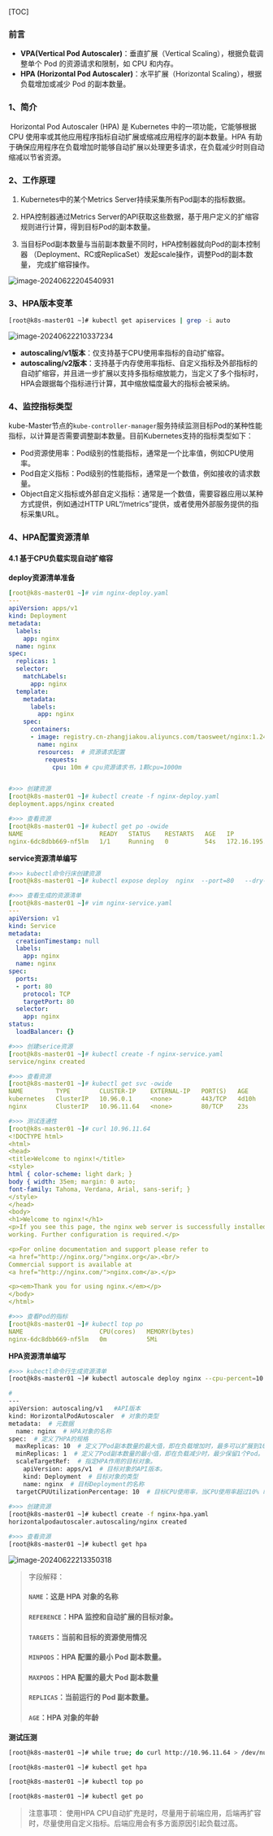 [TOC]

### 前言

- **VPA(Vertical Pod Autoscaler)**：垂直扩展（Vertical Scaling），根据负载调整单个 Pod 的资源请求和限制，如 CPU 和内存。
- **HPA (Horizontal Pod Autoscaler)**：水平扩展（Horizontal Scaling），根据负载增加或减少 Pod 的副本数量。

### 1、简介

​	Horizontal Pod Autoscaler (HPA) 是 Kubernetes 中的一项功能，它能够根据 CPU 使用率或其他应用程序指标自动扩展或缩减应用程序的副本数量。HPA 有助于确保应用程序在负载增加时能够自动扩展以处理更多请求，在负载减少时则自动缩减以节省资源。



### 2、工作原理

1. Kubernetes中的某个Metrics Server持续采集所有Pod副本的指标数据。

2. HPA控制器通过Metrics Server的API获取这些数据，基于用户定义的扩缩容规则进行计算，得到目标Pod的副本数量。
3. 当目标Pod副本数量与当前副本数量不同时，HPA控制器就向Pod的副本控制器 （Deployment、RC或ReplicaSet）发起scale操作，调整Pod的副本数量， 完成扩缩容操作。

![image-20240622204540931](https://hjmimage.oss-cn-zhangjiakou.aliyuncs.com/202406222045118.png)

### 3、HPA版本变革

```bash
[root@k8s-master01 ~]# kubectl get apiservices | grep -i auto
```

![image-20240622210337234](https://hjmimage.oss-cn-zhangjiakou.aliyuncs.com/202406222103267.png)

- **autoscaling/v1版本**：仅支持基于CPU使用率指标的自动扩缩容。
- **autoscaling/v2版本**：支持基于内存使用率指标、自定义指标及外部指标的自动扩缩容，并且进一步扩展以支持多指标缩放能力，当定义了多个指标时，HPA会跟据每个指标进行计算，其中缩放幅度最大的指标会被采纳。

### 4、监控指标类型

​	kube-Master节点的`kube-controller-manager`服务持续监测目标Pod的某种性能指标，以计算是否需要调整副本数量。目前Kubernetes支持的指标类型如下：

- Pod资源使用率：Pod级别的性能指标，通常是一个比率值，例如CPU使用率。
- Pod自定义指标：Pod级别的性能指标，通常是一个数值，例如接收的请求数量。
- Object自定义指标或外部自定义指标：通常是一个数值，需要容器应用以某种方式提供，例如通过HTTP URL“/metrics”提供，或者使用外部服务提供的指标采集URL。

### 4、HPA配置资源清单

#### 4.1 基于CPU负载实现自动扩缩容

**deploy资源清单准备**

```yaml
[root@k8s-master01 ~]# vim nginx-deploy.yaml 
---
apiVersion: apps/v1
kind: Deployment
metadata:
  labels:
    app: nginx
  name: nginx
spec:
  replicas: 1
  selector:
    matchLabels:
      app: nginx
  template:
    metadata:
      labels:
        app: nginx
    spec:
      containers:
      - image: registry.cn-zhangjiakou.aliyuncs.com/taosweet/nginx:1.24.0-alpine
        name: nginx
        resources:  # 资源请求配置
          requests:
            cpu: 10m # cpu资源请求书，1颗cpu=1000m


#>>> 创建资源
[root@k8s-master01 ~]# kubectl create -f nginx-deploy.yaml 
deployment.apps/nginx created

#>>> 查看资源
[root@k8s-master01 ~]# kubectl get po -owide
NAME                     READY   STATUS    RESTARTS   AGE   IP              NODE           NOMINATED NODE   READINESS GATES
nginx-6dc8dbb669-nf5lm   1/1     Running   0          54s   172.16.195.23   k8s-master03   <none>           <none>
```

**service资源清单编写**

```yaml
#>>> kubectl命令行床创建资源
[root@k8s-master01 ~]# kubectl expose deploy  nginx  --port=80   --dry-run=client  -oyaml  > nginx-service.yaml

#>>> 查看生成的资源清单
[root@k8s-master01 ~]# vim nginx-service.yaml 
---
apiVersion: v1
kind: Service
metadata:
  creationTimestamp: null
  labels:
    app: nginx
  name: nginx
spec:
  ports:
  - port: 80
    protocol: TCP
    targetPort: 80
  selector:
    app: nginx
status:
  loadBalancer: {}

#>>> 创建serice资源
[root@k8s-master01 ~]# kubectl create -f nginx-service.yaml 
service/nginx created

#>>> 查看资源
[root@k8s-master01 ~]# kubectl get svc -owide
NAME         TYPE        CLUSTER-IP    EXTERNAL-IP   PORT(S)   AGE     SELECTOR
kubernetes   ClusterIP   10.96.0.1     <none>        443/TCP   4d10h   <none>
nginx        ClusterIP   10.96.11.64   <none>        80/TCP    23s     app=nginx

#>>> 测试连通性
[root@k8s-master01 ~]# curl 10.96.11.64
<!DOCTYPE html>
<html>
<head>
<title>Welcome to nginx!</title>
<style>
html { color-scheme: light dark; }
body { width: 35em; margin: 0 auto;
font-family: Tahoma, Verdana, Arial, sans-serif; }
</style>
</head>
<body>
<h1>Welcome to nginx!</h1>
<p>If you see this page, the nginx web server is successfully installed and
working. Further configuration is required.</p>

<p>For online documentation and support please refer to
<a href="http://nginx.org/">nginx.org</a>.<br/>
Commercial support is available at
<a href="http://nginx.com/">nginx.com</a>.</p>

<p><em>Thank you for using nginx.</em></p>
</body>
</html>

#>>> 查看Pod的指标
[root@k8s-master01 ~]# kubectl top po 
NAME                     CPU(cores)   MEMORY(bytes)   
nginx-6dc8dbb669-nf5lm   0m           5Mi  
```

**HPA资源清单编写**

```bash
#>>> kubectl命令行生成资源清单
[root@k8s-master01 ~]# kubectl autoscale deploy nginx --cpu-percent=10 --min=1 --max=10  --dry-run=client -oyaml > nginx-hpa.yaml

#
---
apiVersion: autoscaling/v1   #API版本
kind: HorizontalPodAutoscaler  # 对象的类型
metadata:  # 元数据
  name: nginx  # HPA对象的名称
spec:  # 定义了HPA的规格
  maxReplicas: 10  # 定义了Pod副本数量的最大值，即在负载增加时，最多可以扩展到10 个Pod。
  minReplicas: 1  # 定义了Pod副本数量的最小值，即在负载减少时，最少保留1个Pod。
  scaleTargetRef:  # 指定HPA作用的目标对象。
    apiVersion: apps/v1  # 目标对象的API版本。
    kind: Deployment  # 目标对象的类型
    name: nginx  # 目标Deployment的名称
  targetCPUUtilizationPercentage: 10  # 目标CPU使用率，当CPU使用率超过10% 时，HPA会增加Pod副本数量；当CPU使用率低于10%时，HPA会减少Pod副本数量。
  
#>>> 创建资源
[root@k8s-master01 ~]# kubectl create -f nginx-hpa.yaml 
horizontalpodautoscaler.autoscaling/nginx created

#>>> 查看资源
[root@k8s-master01 ~]# kubectl get hpa
```

![image-20240622213350318](https://hjmimage.oss-cn-zhangjiakou.aliyuncs.com/202406222133352.png)

> 字段解释：
>
> #### `NAME`：这是 HPA 对象的名称
>
> ####  `REFERENCE`：HPA 监控和自动扩展的目标对象。
>
> ####  `TARGETS`：当前和目标的资源使用情况
>
> #### `MINPODS`：HPA 配置的最小 Pod 副本数量。
>
> #### `MAXPODS`：HPA 配置的最大 Pod 副本数量
>
> ####  `REPLICAS`：当前运行的 Pod 副本数量。
>
> ####  `AGE`：HPA 对象的年龄

**测试压测**

```bash
[root@k8s-master01 ~]# while true; do curl http://10.96.11.64 > /dev/null; done

[root@k8s-master01 ~]# kubectl get hpa

[root@k8s-master01 ~]# kubectl top po 

[root@k8s-master01 ~]# kubectl get po 
```

> 注意事项：
> 	使用HPA CPU自动扩充是时，尽量用于前端应用，后端再扩容时，尽量使用自定义指标。后端应用会有多方面原因引起负载过高。